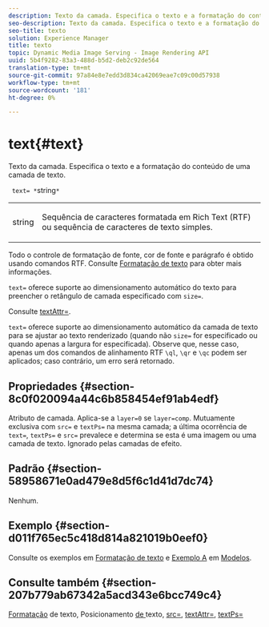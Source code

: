```yaml
---
description: Texto da camada. Especifica o texto e a formatação do conteúdo de uma camada de texto.
seo-description: Texto da camada. Especifica o texto e a formatação do conteúdo de uma camada de texto.
seo-title: texto
solution: Experience Manager
title: texto
topic: Dynamic Media Image Serving - Image Rendering API
uuid: 5b4f9282-83a3-488d-b5d2-deb2c92de564
translation-type: tm+mt
source-git-commit: 97a84e8e7edd3d834ca42069eae7c09c00d57938
workflow-type: tm+mt
source-wordcount: '181'
ht-degree: 0%

---
```



# text{#text}

Texto da camada. Especifica o texto e a formatação do conteúdo de uma camada de texto.

` text= *`string`*`

<table id="simpletable_6C095D7F69874A8EA3D1D52103FA520C"> 
 <tr class="strow"> 
  <td class="stentry"> <p> <span class="varname"> string  </span> </p> </td> 
  <td class="stentry"> <p>Sequência de caracteres formatada em Rich Text (RTF) ou sequência de caracteres de texto simples. </p> </td> 
 </tr> 
</table>

Todo o controle de formatação de fonte, cor de fonte e parágrafo é obtido usando comandos RTF. Consulte [Formatação de texto](../../../../../is-api/http-ref/image-serving-api-ref/c-http-protocol-reference/c-text-formatting/c-text-formatting.md#concept-0d3136db7f6f49668274541cd4b6364c) para obter mais informações.

`text=` oferece suporte ao dimensionamento automático do texto para preencher o retângulo de camada especificado com  `size=`.

Consulte [textAttr=](../../../../../is-api/http-ref/image-serving-api-ref/c-http-protocol-reference/c-command-reference/r-textattr.md#reference-ff00484fa3244286abeff34911f7ec0d).

`text=` oferece suporte ao dimensionamento automático da camada de texto para se ajustar ao texto renderizado (quando não  `size=` for especificado ou quando apenas a largura for especificada). Observe que, nesse caso, apenas um dos comandos de alinhamento RTF `\ql`, `\qr` e `\qc` podem ser aplicados; caso contrário, um erro será retornado.

## Propriedades {#section-8c0f020094a44c6b858454ef91ab4edf}

Atributo de camada. Aplica-se a `layer=0` se `layer=comp`. Mutuamente exclusiva com `src=` e `textPs=` na mesma camada; a última ocorrência de `text=`, `textPs=` e `src=` prevalece e determina se esta é uma imagem ou uma camada de texto. Ignorado pelas camadas de efeito.

## Padrão {#section-58958671e0ad479e8d5f6c1d41d7dc74}

Nenhum.

## Exemplo {#section-d011f765ec5c418d814a821019b0eef0}

Consulte os exemplos em [Formatação de texto](../../../../../is-api/http-ref/image-serving-api-ref/c-http-protocol-reference/c-text-formatting/c-text-formatting.md#concept-0d3136db7f6f49668274541cd4b6364c) e [Exemplo A](../../../../../is-api/http-ref/image-serving-api-ref/c-http-protocol-reference/c-templates/r-example-a.md#reference-c78ea82e8a1646738e764fa6685dfbac) em [Modelos](../../../../../is-api/http-ref/image-serving-api-ref/c-http-protocol-reference/c-templates/c-templates.md#concept-3cd2d2adae0e41b2979b9640244d4d3e).

## Consulte também {#section-207b779ab67342a5acd343e6bcc749c4}

[Formatação](../../../../../is-api/http-ref/image-serving-api-ref/c-http-protocol-reference/c-text-formatting/c-text-formatting.md#concept-0d3136db7f6f49668274541cd4b6364c) de texto, Posicionamento [ de ](../../../../../is-api/http-ref/image-serving-api-ref/c-http-protocol-reference/c-text-formatting/r-text-positioning.md#reference-f647443d92914f4b89a7cc5a83267d87)texto,  [src=](../../../../../is-api/http-ref/image-serving-api-ref/c-http-protocol-reference/c-command-reference/r-src.md#reference-f6506637778c4c69bf106a7924a91ab1),  [textAttr=](../../../../../is-api/http-ref/image-serving-api-ref/c-http-protocol-reference/c-command-reference/r-textattr.md#reference-ff00484fa3244286abeff34911f7ec0d),  [textPs=](../../../../../is-api/http-ref/image-serving-api-ref/c-http-protocol-reference/c-command-reference/r-textps.md#reference-4209a2a6169f44278da2647cfb0cd767)
